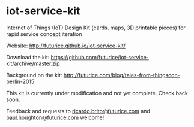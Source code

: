 # iot-service-kit
Internet of Things (IoT) Design Kit (cards, maps, 3D printable pieces) for rapid service concept iteration

Website: http://futurice.github.io/iot-service-kit/

Download the kit: https://github.com/futurice/iot-service-kit/archive/master.zip

Background on the kit: http://futurice.com/blog/tales-from-thingscon-berlin-2015

This kit is currently under modification and not yet complete. Check back soon.

Feedback and requests to ricardo.brito@futurice.com and paul.houghton@futurice.com welcome!